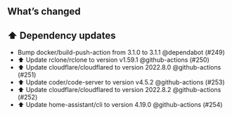 ## What’s changed
## ⬆️ Dependency updates

- Bump docker/build-push-action from 3.1.0 to 3.1.1 @dependabot (#249)
- ⬆️ Update rclone/rclone to version v1.59.1 @github-actions (#250)
- ⬆️ Update cloudflare/cloudflared to version 2022.8.0 @github-actions (#251)
- ⬆️ Update coder/code-server to version v4.5.2 @github-actions (#253)
- ⬆️ Update cloudflare/cloudflared to version 2022.8.2 @github-actions (#252)
- ⬆️ Update home-assistant/cli to version 4.19.0 @github-actions (#254)
